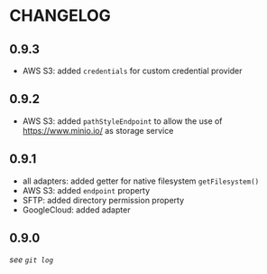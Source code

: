 # CHANGELOG

## 0.9.3

- AWS S3: added `credentials` for custom credential provider

## 0.9.2

- AWS S3: added `pathStyleEndpoint` to allow the use of https://www.minio.io/ as storage service

## 0.9.1

- all adapters: added getter for native filesystem `getFilesystem()`
- AWS S3: added `endpoint` property
- SFTP: added directory permission property
- GoogleCloud: added adapter

## 0.9.0

*see `git log`*
